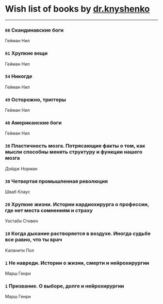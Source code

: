 # Wish list of books by [dr.knyshenko](http://vk.com/id135846026)
---

### `66` Скандинавские боги
Гейман Нил

### `61` Хрупкие вещи
Гейман Нил

### `54` Никогде
Гейман Нил

### `49` Осторожно, триггеры
Гейман Нил

### `48` Американские боги
Гейман Нил

### `38` Пластичность мозга. Потрясающие факты о том, как мысли способны менять структуру и функции нашего мозга
Дойдж Норман

### `30` Четвертая промышленная революция
Шваб Клаус

### `20` Хрупкие жизни. Истории кардиохирурга о профессии, где нет места сомнениям и страху
Уэстаби Стивен

### `10` Когда дыхание растворяется в воздухе. Иногда судьбе все равно, что ты врач
Каланити Пол

### `1` Не навреди. Истории о жизни, смерти и нейрохирургии
Марш Генри

### `1` Призвание. О выборе, долге и нейрохирургии
Марш Генри

